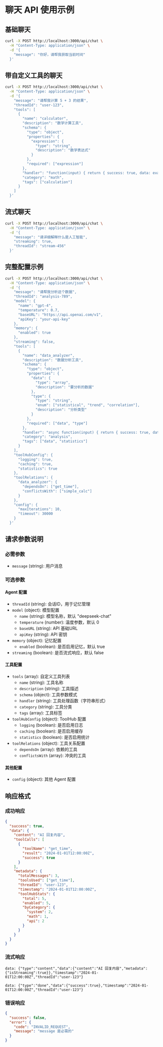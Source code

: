 # 聊天 API 使用示例

## 基础聊天

```bash
curl -X POST http://localhost:3000/api/chat \
  -H "Content-Type: application/json" \
  -d '{
    "message": "你好，请帮我获取当前时间"
  }'
```

## 带自定义工具的聊天

```bash
curl -X POST http://localhost:3000/api/chat \
  -H "Content-Type: application/json" \
  -d '{
    "message": "请帮我计算 5 + 3 的结果",
    "threadId": "user-123",
    "tools": [
      {
        "name": "calculator",
        "description": "数学计算工具",
        "schema": {
          "type": "object",
          "properties": {
            "expression": {
              "type": "string",
              "description": "数学表达式"
            }
          },
          "required": ["expression"]
        },
        "handler": "function(input) { return { success: true, data: eval(input.expression) }; }",
        "category": "math",
        "tags": ["calculation"]
      }
    ]
  }'
```

## 流式聊天

```bash
curl -X POST http://localhost:3000/api/chat \
  -H "Content-Type: application/json" \
  -d '{
    "message": "请详细解释什么是人工智能",
    "streaming": true,
    "threadId": "stream-456"
  }'
```

## 完整配置示例

```bash
curl -X POST http://localhost:3000/api/chat \
  -H "Content-Type: application/json" \
  -d '{
    "message": "请帮我分析这个数据",
    "threadId": "analysis-789",
    "model": {
      "name": "gpt-4",
      "temperature": 0.7,
      "baseURL": "https://api.openai.com/v1",
      "apiKey": "your-api-key"
    },
    "memory": {
      "enabled": true
    },
    "streaming": false,
    "tools": [
      {
        "name": "data_analyzer",
        "description": "数据分析工具",
        "schema": {
          "type": "object",
          "properties": {
            "data": {
              "type": "array",
              "description": "要分析的数据"
            },
            "type": {
              "type": "string",
              "enum": ["statistical", "trend", "correlation"],
              "description": "分析类型"
            }
          },
          "required": ["data", "type"]
        },
        "handler": "async function(input) { return { success: true, data: { analysis: \"分析结果\" } }; }",
        "category": "analysis",
        "tags": ["data", "statistics"]
      }
    ],
    "toolHubConfig": {
      "logging": true,
      "caching": true,
      "statistics": true
    },
    "toolRelations": {
      "data_analyzer": {
        "dependsOn": ["get_time"],
        "conflictsWith": ["simple_calc"]
      }
    },
    "config": {
      "maxIterations": 10,
      "timeout": 30000
    }
  }'
```

## 请求参数说明

### 必需参数
- `message` (string): 用户消息

### 可选参数

#### Agent 配置
- `threadId` (string): 会话ID，用于记忆管理
- `model` (object): 模型配置
  - `name` (string): 模型名称，默认 "deepseek-chat"
  - `temperature` (number): 温度参数，默认 0
  - `baseURL` (string): API 基础URL
  - `apiKey` (string): API 密钥
- `memory` (object): 记忆配置
  - `enabled` (boolean): 是否启用记忆，默认 true
- `streaming` (boolean): 是否流式响应，默认 false

#### 工具配置
- `tools` (array): 自定义工具列表
  - `name` (string): 工具名称
  - `description` (string): 工具描述
  - `schema` (object): 工具参数模式
  - `handler` (string): 工具处理函数（字符串形式）
  - `category` (string): 工具分类
  - `tags` (array): 工具标签
- `toolHubConfig` (object): ToolHub 配置
  - `logging` (boolean): 是否启用日志
  - `caching` (boolean): 是否启用缓存
  - `statistics` (boolean): 是否启用统计
- `toolRelations` (object): 工具关系配置
  - `dependsOn` (array): 依赖的工具
  - `conflictsWith` (array): 冲突的工具

#### 其他配置
- `config` (object): 其他 Agent 配置

## 响应格式

### 成功响应
```json
{
  "success": true,
  "data": {
    "content": "AI 回复内容",
    "toolCalls": [
      {
        "toolName": "get_time",
        "result": "2024-01-01T12:00:00Z",
        "success": true
      }
    ],
    "metadata": {
      "totalMessages": 3,
      "toolsUsed": ["get_time"],
      "threadId": "user-123",
      "timestamp": "2024-01-01T12:00:00Z",
      "toolHubStats": {
        "total": 5,
        "enabled": 5,
        "byCategory": {
          "system": 2,
          "math": 1,
          "api": 2
        }
      }
    }
  }
}
```

### 流式响应
```
data: {"type":"content","data":{"content":"AI 回复内容","metadata":{"isStreaming":true}},"timestamp":"2024-01-01T12:00:00Z","threadId":"user-123"}

data: {"type":"done","data":{"success":true},"timestamp":"2024-01-01T12:00:00Z","threadId":"user-123"}
```

### 错误响应
```json
{
  "success": false,
  "error": {
    "code": "INVALID_REQUEST",
    "message": "message 是必需的"
  }
}
```
